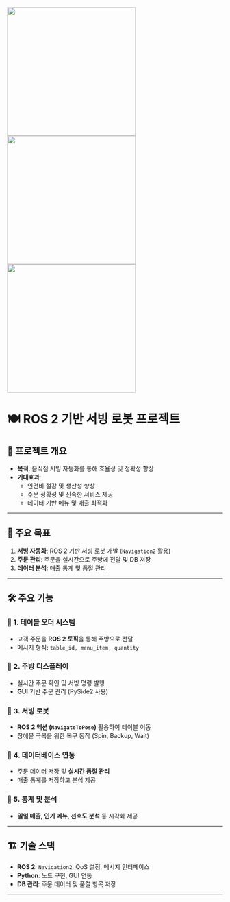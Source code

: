 <img src="https://github.com/user-attachments/assets/4eee35e9-ee99-4929-a51e-ab6be293dad3" width="300">
<img src="https://github.com/user-attachments/assets/8b217431-a83e-4c19-9f4b-43c5e3939e38" width="300">
<img src="https://github.com/user-attachments/assets/6c5b0478-b91b-4f07-8806-5fd1364cb4d2" width="300">



# 🍽️ ROS 2 기반 서빙 로봇 프로젝트

## 📌 프로젝트 개요
- **목적**: 음식점 서빙 자동화를 통해 효율성 및 정확성 향상  
- **기대효과**:
  - 인건비 절감 및 생산성 향상
  - 주문 정확성 및 신속한 서비스 제공
  - 데이터 기반 메뉴 및 매출 최적화

---

## 🎯 주요 목표
1. **서빙 자동화**: ROS 2 기반 서빙 로봇 개발 (`Navigation2` 활용)  
2. **주문 관리**: 주문을 실시간으로 주방에 전달 및 DB 저장  
3. **데이터 분석**: 매출 통계 및 품절 관리  

---

## 🛠️ 주요 기능
### 🔹 1. 테이블 오더 시스템  
- 고객 주문을 **ROS 2 토픽**을 통해 주방으로 전달  
- 메시지 형식: `table_id, menu_item, quantity`

### 🔹 2. 주방 디스플레이  
- 실시간 주문 확인 및 서빙 명령 발행  
- **GUI** 기반 주문 관리 (PySide2 사용)

### 🔹 3. 서빙 로봇  
- **ROS 2 액션 (`NavigateToPose`)** 활용하여 테이블 이동  
- 장애물 극복을 위한 복구 동작 (Spin, Backup, Wait)

### 🔹 4. 데이터베이스 연동  
- 주문 데이터 저장 및 **실시간 품절 관리**  
- 매출 통계를 저장하고 분석 제공  

### 🔹 5. 통계 및 분석  
- **일일 매출, 인기 메뉴, 선호도 분석** 등 시각화 제공  

---

## 🏗️ 기술 스택
- **ROS 2**: `Navigation2`, QoS 설정, 메시지 인터페이스  
- **Python**: 노드 구현, GUI 연동  
- **DB 관리**: 주문 데이터 및 품절 항목 저장  

---
